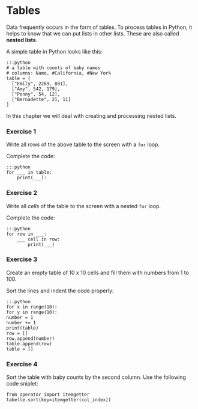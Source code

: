 
# Tables

Data frequently occurs in the form of tables. To process tables in Python, it helps to know that we can put lists in other lists. These are also called **nested lists**. 

A simple table in Python looks like this:

    :::python
    # a table with counts of baby names
    # columns: Name, #California, #New York
    table = [
      ["Emily", 2269, 881],
      ["Amy", 542, 179],
      ["Penny", 54, 12],
      ["Bernadette", 21, 11]
    ]

In this chapter we will deal with creating and processing nested lists.


### Exercise 1

Write all rows of the above table to the screen with a `for` loop.

Complete the code:

    :::python
    for ___ in table:
        print(___):


### Exercise 2

Write all *cells* of the table to the screen with a nested `for` loop.

Complete the code:

    :::python
    for row in ___:
        ___ cell in row:
            print(___)


### Exercise 3

Create an empty table of 10 x 10 cells and fill them with numbers from 1 to 100.

Sort the lines and indent the code properly:

    :::python
    for x in range(10):
    for y in range(10):
    number = 1
    number += 1
    print(table)
    row = []
    row.append(number)
    table.append(row)
    table = []
    

### Exercise 4

Sort the table with baby counts by the second column. Use the following code sniplet:

    from operator import itemgetter
    tabelle.sort(key=itemgetter(col_index))
